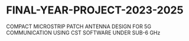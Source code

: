 # FINAL-YEAR-PROJECT-2023-2025
COMPACT MICROSTRIP PATCH ANTENNA DESIGN  FOR 5G COMMUNICATION USING CST SOFTWARE UNDER SUB-6 GHz
